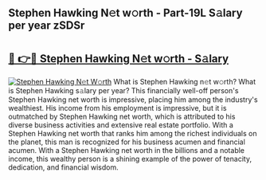 ## Stephen Hawking N𝚎t w𝚘rth - Part-19L S𝚊lary per year zSDSr

# <h2><a href="http://gc34o7n.nevu.top/?p=Stephen+Hawking">🔗 👉🔴 Stephen Hawking N𝚎t w𝚘rth - S𝚊lary</a></h2>

[![Stephen Hawking N𝚎t W𝚘rth](https://i.imgur.com/Oavwk0R.jpeg)](http://gc34o7n.nevu.top/?p=Stephen+Hawking)
What is Stephen Hawking n𝚎t w𝚘rth? What is Stephen Hawking s𝚊lary per year?
This financially well-off person's Stephen Hawking net worth is impressive, placing him among the industry's wealthiest. His income from his employment is impressive, but it is outmatched by Stephen Hawking net worth, which is attributed to his diverse business activities and extensive real estate portfolio. With a Stephen Hawking net worth that ranks him among the richest individuals on the planet, this man is recognized for his business acumen and financial acumen. With a Stephen Hawking net worth in the billions and a notable income, this wealthy person is a shining example of the power of tenacity, dedication, and financial wisdom.
